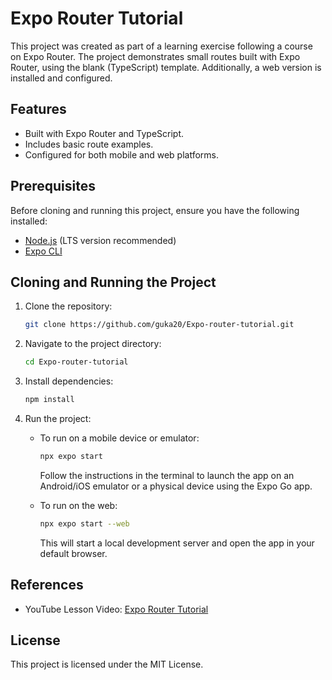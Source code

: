 # Expo Router Tutorial

This project was created as part of a learning exercise following a course on Expo Router. The project demonstrates small routes built with Expo Router, using the blank (TypeScript) template. Additionally, a web version is installed and configured.

## Features

- Built with Expo Router and TypeScript.
- Includes basic route examples.
- Configured for both mobile and web platforms.

## Prerequisites

Before cloning and running this project, ensure you have the following installed:

- [Node.js](https://nodejs.org/) (LTS version recommended)
- [Expo CLI](https://docs.expo.dev/get-started/installation/)

## Cloning and Running the Project

1. Clone the repository:

   ```bash
   git clone https://github.com/guka20/Expo-router-tutorial.git
   ```

2. Navigate to the project directory:

   ```bash
   cd Expo-router-tutorial
   ```

3. Install dependencies:

   ```bash
   npm install
   ```

4. Run the project:

   - To run on a mobile device or emulator:

     ```bash
     npx expo start
     ```

     Follow the instructions in the terminal to launch the app on an Android/iOS emulator or a physical device using the Expo Go app.

   - To run on the web:
     ```bash
     npx expo start --web
     ```
     This will start a local development server and open the app in your default browser.

## References

- YouTube Lesson Video: [Expo Router Tutorial](https://www.youtube.com/watch?v=Z20nUdAUGmM&t=2s)

## License

This project is licensed under the MIT License.
